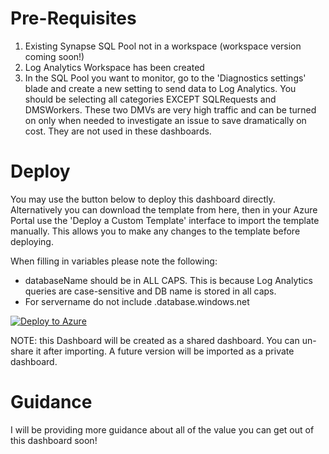 # Pre-Requisites

1. Existing Synapse SQL Pool not in a workspace (workspace version coming soon!)
2. Log Analytics Workspace has been created
3. In the SQL Pool you want to monitor, go to the 'Diagnostics settings' blade and create a new setting to send data to Log Analytics. You should be selecting all categories EXCEPT SQLRequests and DMSWorkers. These two DMVs are very high traffic and can be turned on only when needed to investigate an issue to save dramatically on cost. They are not used in these dashboards. 

# Deploy

You may use the button below to deploy this dashboard directly. Alternatively you can download the template from here, then in your Azure Portal use the 'Deploy a Custom Template' interface to import the template manually. This allows you to make any changes to the template before deploying. 

When filling in variables please note the following:
* databaseName should be in ALL CAPS. This is because Log Analytics queries are case-sensitive and DB name is stored in all caps. 
* For servername do not include .database.windows.net

[![Deploy to Azure](https://aka.ms/deploytoazurebutton)](https://portal.azure.com/#create/Microsoft.Template/uri/https%3A%2F%2Fraw.githubusercontent.com%2Fmicrosoft%2FAzure_Synapse_Toolbox%2Fmaster%2FAzureDashboards%2FSynapse%2FSynapseDashboardTemplateV1.4.json)

NOTE: this Dashboard will be created as a shared dashboard. You can un-share it after importing. A future version will be imported as a private dashboard. 

# Guidance

I will be providing more guidance about all of the value you can get out of this dashboard soon!
